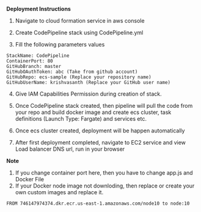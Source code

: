 **Deployment Instructions**

1. Navigate to cloud formation service in aws console

2. Create CodePipeline stack using CodePipeline.yml

3. Fill the following parameters values
```
StackName: CodePipeline
ContainerPort: 80
GitHubBranch: master
GitHubOAuthToken: abc (Take from github account)
GitHubRepo: ecs-sample (Replace your repository name)
GitHubUserName: krishvasanth (Replace your GitHub user name)
```
4. Give IAM Capabilities Permission during creation of stack.

5. Once CodePipeline stack created, then pipeline will pull the code from your repo and build docker image and create ecs cluster, task definitions (Launch Type: Fargate) and services etc.
6. Once ecs cluster created, deployment will be happen automatically
7. After first deployment completed, navigate to EC2 service and view Load balancer DNS url, run in your browser 

**Note**
1. If you change container port here, then you have to change app.js and Docker File
2. If your Docker node image not downloding, then replace or create your own custom images and replace it.

```bash
FROM 746147974374.dkr.ecr.us-east-1.amazonaws.com/node10 to node:10
``` 


 
 
